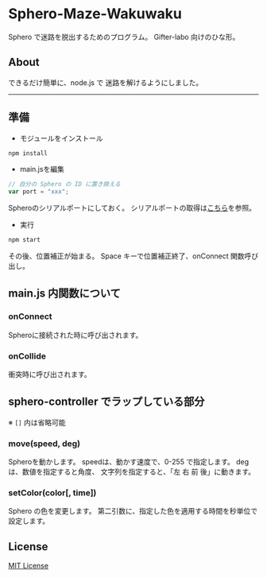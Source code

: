 # Sphero-Maze-Wakuwaku
Sphero で迷路を脱出するためのプログラム。
Gifter-labo 向けのひな形。

## About
できるだけ簡単に、node.js で
迷路を解けるようにしました。
___

## 準備

- モジュールをインストール

```bash
npm install
```

- main.jsを編集

```js
// 自分の Sphero の ID に置き換える
var port = "xxx";
```
Spheroのシリアルポートにしておく。
シリアルポートの取得は[こちら](https://github.com/comozilla/Sphero-wakuwaku/wiki/%E7%92%B0%E5%A2%83%E8%A8%AD%E5%AE%9A)を参照。

- 実行

```bash
npm start
```

その後、位置補正が始まる。
Space キーで位置補正終了、onConnect 関数呼び出し。

## main.js 内関数について

### onConnect

Spheroに接続された時に呼び出されます。

### onCollide

衝突時に呼び出されます。

## sphero-controller でラップしている部分

※ `[]` 内は省略可能

### move(speed, deg)
Spheroを動かします。
speedは、動かす速度で、0-255 で指定します。
degは、数値を指定すると角度、
文字列を指定すると、「左 右 前 後」に動きます。

### setColor(color[, time])
Sphero の色を変更します。
第二引数に、指定した色を適用する時間を秒単位で設定します。

<!---
### connect(port, callback)
Sphero に接続します。
callback では、接続、位置補正の処理が
終わった後に呼び出される関数を指定します。
-->

## License
[MIT License](http://wisdommingle.com/mit-license/)
